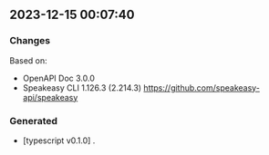 

## 2023-12-15 00:07:40
### Changes
Based on:
- OpenAPI Doc 3.0.0 
- Speakeasy CLI 1.126.3 (2.214.3) https://github.com/speakeasy-api/speakeasy
### Generated
- [typescript v0.1.0] .